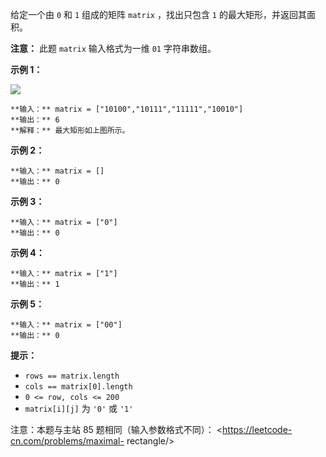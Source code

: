 给定一个由 `0` 和 `1` 组成的矩阵 `matrix` ，找出只包含 `1` 的最大矩形，并返回其面积。

**注意：** 此题 `matrix` 输入格式为一维 `01` 字符串数组。



**示例 1：**

![](https://assets.leetcode.com/uploads/2020/09/14/maximal.jpg)

    
    
    **输入：** matrix = ["10100","10111","11111","10010"]
    **输出：** 6
    **解释：** 最大矩形如上图所示。
    

**示例 2：**

    
    
    **输入：** matrix = []
    **输出：** 0
    

**示例 3：**

    
    
    **输入：** matrix = ["0"]
    **输出：** 0
    

**示例 4：**

    
    
    **输入：** matrix = ["1"]
    **输出：** 1
    

**示例 5：**

    
    
    **输入：** matrix = ["00"]
    **输出：** 0
    



**提示：**

  * `rows == matrix.length`
  * `cols == matrix[0].length`
  * `0 <= row, cols <= 200`
  * `matrix[i][j]` 为 `'0'` 或 `'1'`



注意：本题与主站 85 题相同（输入参数格式不同）： <https://leetcode-cn.com/problems/maximal-
rectangle/>

